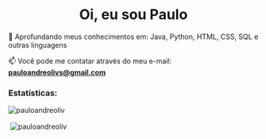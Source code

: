 <h1 align="center">Oi, eu sou Paulo</h1>
🌱 Aprofundando meus conhecimentos em: Java, Python, HTML, CSS, SQL e outras linguagens

📫 Você pode me contatar através do meu e-mail: **pauloandreolivs@gmail.com**

<h3 align="left">Estatísticas:</h3>
<p align="left">
</p>

<p><img align="center" src="https://github-readme-stats.vercel.app/api/top-langs?username=pauloandreoliv&show_icons=true&locale=en&layout=compact" alt="pauloandreoliv" /></p>

<p>&nbsp;<img align="center" src="https://github-readme-stats.vercel.app/api?username=pauloandreoliv&show_icons=true&locale=en&hide=prs,issues" alt="pauloandreoliv" /></p>
